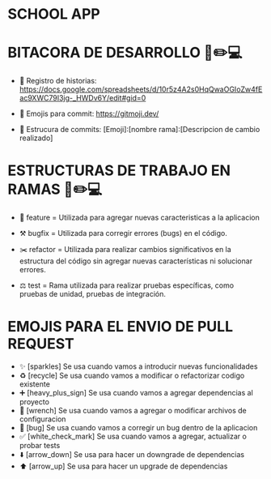 # SCHOOL APP

# BITACORA DE DESARROLLO 📑✏️💻
- 📒 Registro de historias: https://docs.google.com/spreadsheets/d/10r5z4A2s0HqQwaOGIoZw4fEac9XWC79I3jg-_HWDv6Y/edit#gid=0
  
- 🎹 Emojis para commit:    https://gitmoji.dev/
  
- 🔨 Estrucura de commits: [Emoji]:[nombre rama]:[Descripcion de cambio realizado]


# ESTRUCTURAS DE TRABAJO EN RAMAS 📑✏️💻
- 🏹 feature = Utilizada para agregar nuevas caracteristicas a la aplicacion
  
- ⚒️ bugfix = Utilizada para corregir errores (bugs) en el código.
  
- ✂️ refactor = Utilizada para realizar cambios significativos en la estructura del código sin agregar nuevas características ni solucionar errores.
  
- ⚖️ test = Rama utilizada para realizar pruebas específicas, como pruebas de unidad, pruebas de integración.


# EMOJIS PARA EL ENVIO DE PULL REQUEST
- :sparkles: [sparkles] Se usa cuando vamos a introducir nuevas funcionalidades
- :recycle: [recycle] Se usa cuando vamos a modificar o refactorizar codigo existente
- :heavy_plus_sign: [heavy_plus_sign] Se usa cuando vamos a agregar dependencias al proyecto
- :wrench: [wrench] Se usa cuando vamos a agregar o modificar archivos de configuracion
- :bug: [bug] Se usa cuando vamos a corregir un bug dentro de la aplicacion
- :white_check_mark: [white_check_mark] Se usa cuando vamos a agregar, actualizar o probar tests
- :arrow_down: [arrow_down] Se usa para hacer un downgrade de dependencias
- :arrow_up: [arrow_up] Se usa para hacer un upgrade de dependencias
